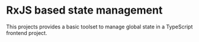 # RxJS based state management

This projects provides a basic toolset to manage global state in a TypeScript frontend project.
